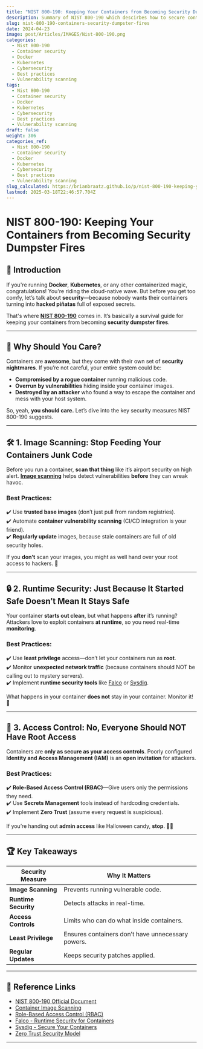 ```yaml
---
title: "NIST 800-190: Keeping Your Containers from Becoming Security Dumpster Fires"
description: Summary of NIST 800-190 which descirbes how to secure containers
slug: nist-800-190-containers-security-dumpster-fires
date: 2024-04-23
image: post/Articles/IMAGES/Nist-800-190.png
categories:
  - Nist 800-190
  - Container security
  - Docker
  - Kubernetes
  - Cybersecurity
  - Best practices
  - Vulnerability scanning
tags:
  - Nist 800-190
  - Container security
  - Docker
  - Kubernetes
  - Cybersecurity
  - Best practices
  - Vulnerability scanning
draft: false
weight: 306
categories_ref:
  - Nist 800-190
  - Container security
  - Docker
  - Kubernetes
  - Cybersecurity
  - Best practices
  - Vulnerability scanning
slug_calculated: https://brianbraatz.github.io/p/nist-800-190-keeping-your-containers-from-becoming-security-dumpster-fires
lastmod: 2025-03-18T22:46:57.704Z
---
```

# NIST 800-190: Keeping Your Containers from Becoming Security Dumpster Fires

## 🚀 Introduction

If you're running **Docker**, **Kubernetes**, or any other containerized magic, congratulations! You're riding the cloud-native wave. But before you get too comfy, let’s talk about **security**—because nobody wants their containers turning into **hacked piñatas** full of exposed secrets.

That's where **[NIST 800-190](https://csrc.nist.gov/publications/detail/sp/800-190/final)** comes in. It’s basically a survival guide for keeping your containers from becoming **security dumpster fires**.

<!--
**I have embedded the document for you here**
**NOTE:** 
The .Gov link seems to frequntly NOT be up frmo time to time- so I am hosting my latest copy on this site.

Here is an embedded viewer of my latest copy of this document .

NIST.SP.800-190.pdf

**Also** a bug on this site I have not had a chance to track down, is the pdf embeds dont always seem to work on mobile.
If you are on mobile, and the viewer doesnt work,- click my Full Page link below and it will direct link to the PDF, which usualy displays nicely in most browsers.



<embed src="NIST.SP.800-190.pdf" type="application/pdf" width="100%" height="600px">`
<div style="text-align: center;"> 
<a href="NIST.SP.800-190.pdf" style="text-align:center; text-decoration: underline">VIEW FULLPAGE-Download</a><br>

</div>

-->

***

## 🛑 Why Should You Care?

Containers are **awesome**, but they come with their own set of **security nightmares**. If you’re not careful, your entire system could be:

* **Compromised by a rogue container** running malicious code.
* **Overrun by vulnerabilities** hiding inside your container images.
* **Destroyed by an attacker** who found a way to escape the container and mess with your host system.

So, yeah, **you should care.** Let’s dive into the key security measures NIST 800-190 suggests.

***

## 🛠️ 1. Image Scanning: Stop Feeding Your Containers Junk Code

Before you run a container, **scan that thing** like it’s airport security on high alert. **[Image scanning](https://en.wikipedia.org/wiki/Container_image)** helps detect vulnerabilities **before** they can wreak havoc.

### **Best Practices:**

✔️ Use **trusted base images** (don’t just pull from random registries).\
✔️ Automate **container vulnerability scanning** (CI/CD integration is your friend).\
✔️ **Regularly update** images, because stale containers are full of old security holes.

If you **don’t** scan your images, you might as well hand over your root access to hackers. 🚨

***

## 🔒 2. Runtime Security: Just Because It Started Safe Doesn’t Mean It Stays Safe

Your container **starts out clean**, but what happens **after** it’s running? Attackers love to exploit containers **at runtime**, so you need real-time **monitoring**.

### **Best Practices:**

✔️ Use **least privilege** access—don’t let your containers run as **root**.\
✔️ Monitor **unexpected network traffic** (because containers should NOT be calling out to mystery servers).\
✔️ Implement **runtime security tools** like [Falco](https://falco.org/) or [Sysdig](https://sysdig.com/).

What happens in your container **does not** stay in your container. Monitor it! 👀

***

## 🔐 3. Access Control: No, Everyone Should NOT Have Root Access

Containers are **only as secure as your access controls**. Poorly configured **Identity and Access Management (IAM)** is an **open invitation** for attackers.

### **Best Practices:**

✔️ **Role-Based Access Control (RBAC)**—Give users only the permissions they need.\
✔️ Use **Secrets Management** tools instead of hardcoding credentials.\
✔️ Implement **Zero Trust** (assume every request is suspicious).

If you’re handing out **admin access** like Halloween candy, **stop**. 🎃🚫

***

## 🏆 Key Takeaways

| **Security Measure** | **Why It Matters**                                |
| -------------------- | ------------------------------------------------- |
| **Image Scanning**   | Prevents running vulnerable code.                 |
| **Runtime Security** | Detects attacks in real-time.                     |
| **Access Controls**  | Limits who can do what inside containers.         |
| **Least Privilege**  | Ensures containers don’t have unnecessary powers. |
| **Regular Updates**  | Keeps security patches applied.                   |

***

## 🔗 Reference Links

* [NIST 800-190 Official Document](https://csrc.nist.gov/publications/detail/sp/800-190/final)
* [Container Image Scanning](https://en.wikipedia.org/wiki/Container_image)
* [Role-Based Access Control (RBAC)](https://en.wikipedia.org/wiki/Role-based_access_control)
* [Falco - Runtime Security for Containers](https://falco.org/)
* [Sysdig - Secure Your Containers](https://sysdig.com/)
* [Zero Trust Security Model](https://en.wikipedia.org/wiki/Zero_trust_security_model)

***
